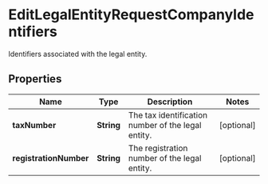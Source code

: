 

# EditLegalEntityRequestCompanyIdentifiers

Identifiers associated with the legal entity.

## Properties

| Name | Type | Description | Notes |
|------------ | ------------- | ------------- | -------------|
|**taxNumber** | **String** | The tax identification number of the legal entity. |  [optional] |
|**registrationNumber** | **String** | The registration number of the legal entity. |  [optional] |



